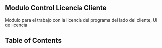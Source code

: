 ## Modulo Control Licencia Cliente

Modulo para el trabajo con la licencia del programa del lado del cliente, UI de licencia

## Table of Contents